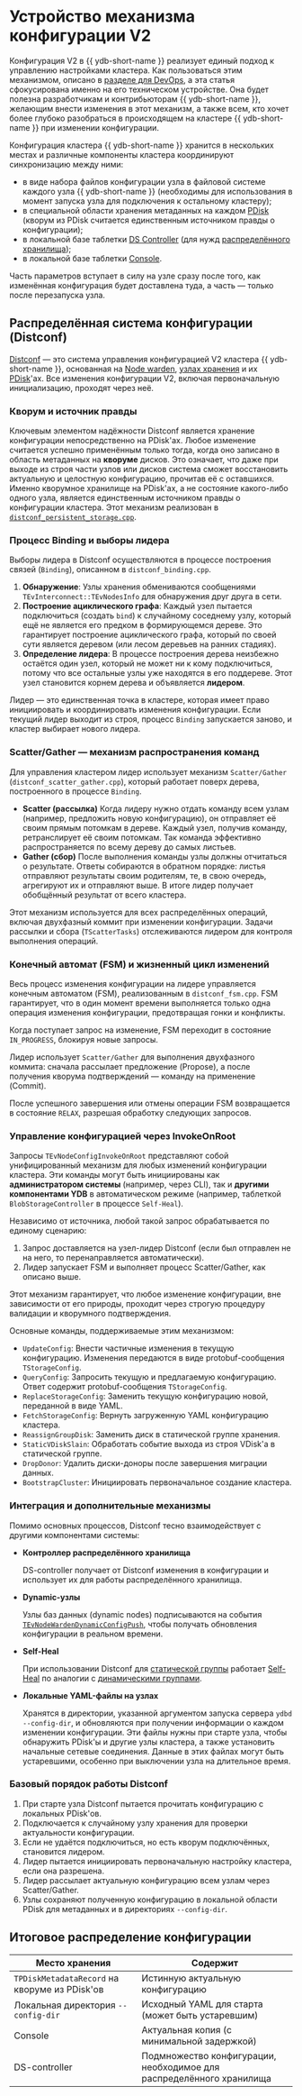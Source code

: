 # Устройство механизма конфигурации V2

Конфигурация V2 в {{ ydb-short-name }} реализует единый подход к управлению настройками кластера. Как пользоваться этим механизмом, описано в [разделе для DevOps](../devops/configuration-management/configuration-v2/config-overview.md), а эта статья сфокусирована именно на его техническом устройстве. Она будет полезна разработчикам и контрибьюторам {{ ydb-short-name }}, желающим внести изменения в этот механизм, а также всем, кто хочет более глубоко разобраться в происходящем на кластере {{ ydb-short-name }} при изменении конфигурации.

Конфигурация кластера {{ ydb-short-name }} хранится в нескольких местах и различные компоненты кластера координируют синхронизацию между ними:

- в виде набора файлов конфигурации узла в файловой системе каждого узла {{ ydb-short-name }} (необходимы для использования в момент запуска узла для подключения к остальному кластеру);
- в специальной области хранения метаданных на каждом [PDisk](../concepts/glossary.md#pdisk) (кворум из PDisk считается единственным источником правды о конфигурации);
- в локальной базе таблетки [DS Controller](../concepts/glossary.md#ds-controller) (для нужд [распределённого хранилища](../concepts/glossary.md#distributed-storage));
- в локальной базе таблетки [Console](../concepts/glossary.md#console).

Часть параметров вступает в силу на узле сразу после того, как изменённая конфигурация будет доставлена туда, а часть — только после перезапуска узла.

## Распределённая система конфигурации (Distconf)

[Distconf](../concepts/glossary.md#distributed-configuration) — это система управления конфигурацией V2 кластера {{ ydb-short-name }}, основанная на [Node warden](../concepts/glossary.md#node-warden), [узлах хранения](../concepts/glossary.md#storage-node) и их [PDisk](../concepts/glossary.md#pdisk)'ах. Все изменения конфигурации V2, включая первоначальную инициализацию, проходят через неё.

### Кворум и источник правды

Ключевым элементом надёжности Distconf является хранение конфигурации непосредственно на PDisk'ах. Любое изменение считается успешно применённым только тогда, когда оно записано в область метаданных на **кворуме** дисков. Это означает, что даже при выходе из строя части узлов или дисков система сможет восстановить актуальную и целостную конфигурацию, прочитав её с оставшихся. Именно кворумное хранилище на PDisk'ах, а не состояние какого-либо одного узла, является единственным источником правды о конфигурации кластера. Этот механизм реализован в [`distconf_persistent_storage.cpp`](https://github.com/ydb-platform/ydb/blob/main/ydb/core/blobstorage/nodewarden/distconf_persistent_storage.cpp).

### Процесс Binding и выборы лидера

Выборы лидера в Distconf осуществляются в процессе построения связей (`Binding`), описанном в `distconf_binding.cpp`.

1. **Обнаружение**: Узлы хранения обмениваются сообщениями `TEvInterconnect::TEvNodesInfo` для обнаружения друг друга в сети.
2. **Построение ациклического графа**: Каждый узел пытается подключиться (создать `bind`) к случайному соседнему узлу, который ещё не является его предком в формирующемся дереве. Это гарантирует построение ациклического графа, который по своей сути является деревом (или лесом деревьев на ранних стадиях).
3. **Определение лидера**: В процессе построения дерева неизбежно остаётся один узел, который не может ни к кому подключиться, потому что все остальные узлы уже находятся в его поддереве. Этот узел становится корнем дерева и объявляется **лидером**.

Лидер — это единственная точка в кластере, которая имеет право инициировать и координировать изменения конфигурации. Если текущий лидер выходит из строя, процесс `Binding` запускается заново, и кластер выбирает нового лидера.

### Scatter/Gather — механизм распространения команд

Для управления кластером лидер использует механизм `Scatter/Gather` (`distconf_scatter_gather.cpp`), который работает поверх дерева, построенного в процессе `Binding`.

- **Scatter (рассылка)**
  Когда лидеру нужно отдать команду всем узлам (например, предложить новую конфигурацию), он отправляет её своим прямым потомкам в дереве. Каждый узел, получив команду, ретранслирует её своим потомкам. Так команда эффективно распространяется по всему дереву до самых листьев.
- **Gather (сбор)**
  После выполнения команды узлы должны отчитаться о результате. Ответы собираются в обратном порядке: листья отправляют результаты своим родителям, те, в свою очередь, агрегируют их и отправляют выше. В итоге лидер получает обобщённый результат от всего кластера.

Этот механизм используется для всех распределённых операций, включая двухфазный коммит при изменении конфигурации. Задачи рассылки и сбора (`TScatterTasks`) отслеживаются лидером для контроля выполнения операций.

### Конечный автомат (FSM) и жизненный цикл изменений

Весь процесс изменения конфигурации на лидере управляется конечным автоматом (FSM), реализованным в `distconf_fsm.cpp`. FSM гарантирует, что в один момент времени выполняется только одна операция изменения конфигурации, предотвращая гонки и конфликты.

Когда поступает запрос на изменение, FSM переходит в состояние `IN_PROGRESS`, блокируя новые запросы.

Лидер использует `Scatter/Gather` для выполнения двухфазного коммита: сначала рассылает предложение (Propose), а после получения кворума подтверждений — команду на применение (Commit).

После успешного завершения или отмены операции FSM возвращается в состояние `RELAX`, разрешая обработку следующих запросов.

### Управление конфигурацией через InvokeOnRoot

Запросы `TEvNodeConfigInvokeOnRoot` представляют собой унифицированный механизм для любых изменений конфигурации кластера. Эти команды могут быть инициированы как **администратором системы** (например, через CLI), так и **другими компонентами YDB** в автоматическом режиме (например, таблеткой `BlobStorageController` в процессе `Self-Heal`).

Независимо от источника, любой такой запрос обрабатывается по единому сценарию:

1. Запрос доставляется на узел-лидер Distconf (если был отправлен не на него, то перенаправляется автоматически).
2. Лидер запускает FSM и выполняет процесс Scatter/Gather, как описано выше.

Этот механизм гарантирует, что любое изменение конфигурации, вне зависимости от его природы, проходит через строгую процедуру валидации и кворумного подтверждения.

Основные команды, поддерживаемые этим механизмом:

- `UpdateConfig`: Внести частичные изменения в текущую конфигурацию. Изменения передаются в виде protobuf-сообщения `TStorageConfig`.
- `QueryConfig`: Запросить текущую и предлагаемую конфигурацию. Ответ содержит protobuf-сообщения `TStorageConfig`.
- `ReplaceStorageConfig`: Заменить текущую конфигурацию новой, переданной в виде YAML.
- `FetchStorageConfig`: Вернуть загруженную YAML конфигурацию кластера.
- `ReassignGroupDisk`: Заменить диск в статической группе хранения.
- `StaticVDiskSlain`: Обработать событие выхода из строя VDisk'а в статической группе.
- `DropDonor`: Удалить диски-доноры после завершения миграции данных.
- `BootstrapCluster`: Инициировать первоначальное создание кластера.

### Интеграция и дополнительные механизмы

Помимо основных процессов, Distconf тесно взаимодействует с другими компонентами системы:

- **Контроллер распределённого хранилища**

  DS-controller получает от Distconf изменения в конфигурации и использует их для работы распределённого хранилища.
- **Dynamic-узлы**

  Узлы баз данных (dynamic nodes) подписываются на события [`TEvNodeWardenDynamicConfigPush`](https://github.com/ydb-platform/ydb/blob/main/ydb/core/blobstorage/nodewarden/node_warden_events.h#L75), чтобы получать обновления конфигурации в реальном времени.
- **Self-Heal**

  При использовании Distconf для [статической группы](../concepts/glossary.md#static-group) работает [Self-Heal](../maintenance/manual/selfheal.md) по аналогии с [динамическими группами](../concepts/glossary.md#dynamic-group).

- **Локальные YAML-файлы на узлах**

  Хранятся в директории, указанной аргументом запуска сервера `ydbd --config-dir`, и обновляются при получении информации о каждом изменении конфигурации. Эти файлы нужны при старте узла, чтобы обнаружить PDisk'ы и другие узлы кластера, а также установить начальные сетевые соединения. Данные в этих файлах могут быть устаревшими, особенно при выключении узла на длительное время.

### Базовый порядок работы Distconf

1. При старте узла Distconf пытается прочитать конфигурацию с локальных PDisk'ов.
2. Подключается к случайному узлу хранения для проверки актуальности конфигурации.
3. Если не удаётся подключиться, но есть кворум подключённых, становится лидером.
4. Лидер пытается инициировать первоначальную настройку кластера, если она разрешена.
5. Лидер рассылает актуальную конфигурацию всем узлам через Scatter/Gather.
6. Узлы сохраняют полученную конфигурацию в локальной области PDisk для метаданных и в директориях `--config-dir`.

## Итоговое распределение конфигурации

| Место хранения                                | Содержит                                                              |
|-----------------------------------------------|-----------------------------------------------------------------------|
| `TPDiskMetadataRecord` на кворуме из PDisk'ов | Истинную актуальную конфигурацию                                      |
| Локальная директория `--config-dir`           | Исходный YAML для старта (может быть устаревшим)                      |
| Console                                       | Актуальная копия (с минимальной задержкой)                            |
| DS-controller                                 | Подмножество конфигурации, необходимое для распределённого хранилища  |